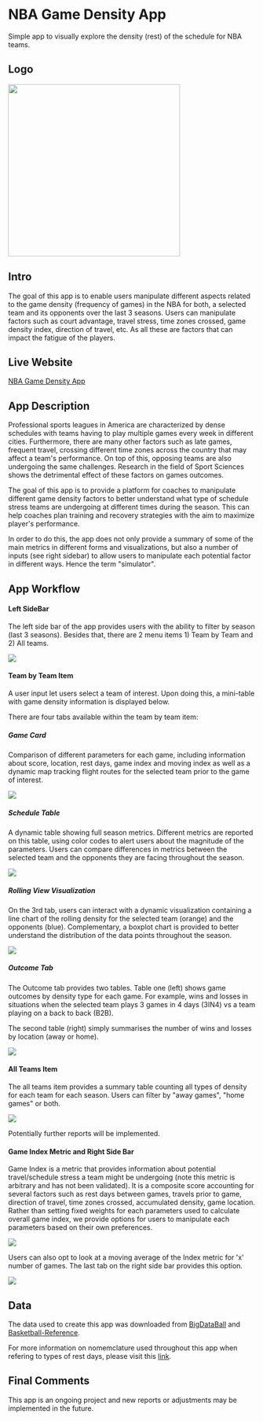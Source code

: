 # NBA Game Density App
Simple app to visually explore the density (rest) of the schedule for NBA teams.

## Logo

<img width="350" src="https://www.dropbox.com/s/5dqbiicb2uifdo2/waiter.gif?raw=1">


## Intro
The goal of this app is to enable users manipulate different aspects related to the game density (frequency of games) in the NBA for both, 
a selected team and its opponents over the last 3 seasons. Users can manipulate factors such as court advantage, travel stress, 
time zones crossed, game density index, direction of travel, etc. As all these are factors that can impact the fatigue of the players.

## Live Website
[NBA Game Density App](https://josedv.shinyapps.io/NBASchedule/)

## App Description
Professional sports leagues in America are characterized by dense schedules with teams having to play multiple games every week in different cities. Furthermore, there are many other factors such as late games, frequent travel, crossing different time zones across the country that may affect a team's performance. On top of this, opposing teams are also undergoing the same challenges. Research in the field of Sport Sciences shows the detrimental effect of these factors on games outcomes.

The goal of this app is to provide a platform for coaches to manipulate different game density factors to better understand what type of schedule stress teams are undergoing at different times during the season. This can help coaches plan training and recovery strategies with the aim to maximize player's performance.

In order to do this, the app does not only provide a summary of some of the main metrics in different forms and visualizations, but also a number of inputs (see right sidebar) to allow users to manipulate each potential factor in different ways. Hence the term "simulator".

## App Workflow

#### Left SideBar
The left side bar of the app provides users with the ability to filter by season (last 3 seasons). Besides that, there are 2 menu items 1) Team by Team and 2) All teams.

![](https://www.dropbox.com/s/vd2fsa4bzk59txj/leftside.png?raw=1)

#### Team by Team Item
A user input let users select a team of interest. Upon doing this, a mini-table with game density information is displayed below.

There are four tabs available within the team by team item:

##### Game Card
Comparison of different parameters for each game, including information about score, location, rest days, game index and moving index as well as a dynamic map tracking flight routes for the selected team prior to the game of interest.

![](https://www.dropbox.com/s/ahz38grcmii0dh8/mainview.png?raw=1)

##### Schedule Table
A dynamic table showing full season metrics. Different metrics are reported on this table, using color codes to alert users about the magnitude of the parameters. Users can compare differences in metrics between the selected team and the opponents they are facing throughout the season.

![](https://www.dropbox.com/s/k7oph5idrvxl01f/schedule.png?raw=1)

##### Rolling View Visualization
On the 3rd tab, users can interact with a dynamic visualization containing a line chart of the rolling density for the selected team (orange) and the opponents (blue). Complementary, a boxplot chart is provided to better understand the distribution of the data points throughout the season.

![](https://www.dropbox.com/s/2i1lkigsq0cmfi6/rollingview.png?raw=1)

##### Outcome Tab
The Outcome tab provides two tables. Table one (left) shows game outcomes by density type for each game. For example, wins and losses in situations when the selected team plays 3 games in 4 days (3IN4) vs a team playing on a back to back (B2B).

The second table (right) simply summarises the number of wins and losses by location (away or home). 

![](https://www.dropbox.com/s/bb9y2fma0ekdw3z/outcome.png?raw=1)

#### All Teams Item
The all teams item provides a summary table counting all types of density for each team for each season. Users can filter by "away games", "home games" or both.

![](https://www.dropbox.com/s/goxco2tcp6l7bzv/counts.png?raw=1)

Potentially further reports will be implemented.

#### Game Index Metric and Right Side Bar
Game Index is a metric that provides information about potential travel/schedule stress a team might be undergoing (note this metric is arbitrary and has not been validated). It is a composite score accounting for several factors such as rest days between games, travels prior to game, direction of travel, time zones crossed, accumulated density, game location. Rather than setting fixed weights for each parameters used to calculate overall game index, we provide options for users to manipulate each parameters based on their own preferences.

![](https://www.dropbox.com/s/mt8hpdwk1s224fj/rightbar.png?raw=1)

Users can also opt to look at a moving average of the Index metric for 'x' number of games. The last tab on the right side bar provides this option.

![](https://www.dropbox.com/s/s4v7y7i3a3jd28d/knob.png?raw=1)

## Data
The data used to create this app was downloaded from [BigDataBall](https://www.bigdataball.com/) and [Basketball-Reference](https://www.basketball-reference.com/). 

For more information on nomemclature used throughout this app when refering to types of rest days, please visit this [link](https://www.nbastuffer.com/2019-2020-nba-rest-days-stats/).

## Final Comments
This app is an ongoing project and new reports or adjustments may be implemented in the future. 

